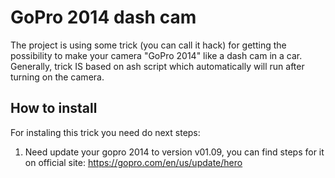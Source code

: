 # GoPro 2014 dash cam
The project is using some trick (you can call it hack) for getting the possibility to make your camera "GoPro 2014" like a dash cam in a car. Generally, trick IS based on ash script which automatically will run after turning on the camera.

## How to install
For instaling this trick you need do next steps:
1. Need update your gopro 2014 to version v01.09, you can find steps for it on official site: https://gopro.com/en/us/update/hero
